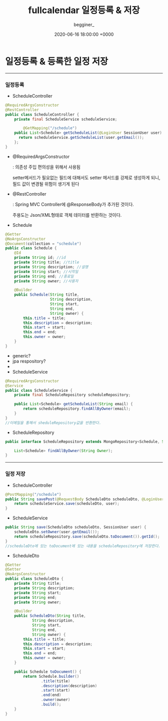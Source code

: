 ﻿---
layout: post
title:  fullcalendar 일정등록 & 저장
date:   2020-06-16 18:00:00 +0000
description: springboot fullcalendar enroll & save
img: fullcalendar.png
tags: [More]
author: begginer_
---

# 일정등록 & 등록한 일정 저장

---

### 일정등록

- ScheduleController

```java
@RequiredArgsConstructor
@RestController
public class ScheduleController {
    private final ScheduleService scheduleService;

		@GetMapping("/schedule")
    public List<Schedule> getScheduleList(@LoginUser SessionUser user) {
      return scheduleService.getScheduleList(user.getEmail());
    };
}
```

- @RequiredArgsConstructor

    : 의존성 주입 편의성을 위해서 사용됨

    setter메서드가 필요없는 필드에 대해서도 setter 메서드를 강제로 생성하게 되니, 필드 값이 변경될 위험이 생기게 된다

- @RestController

    : Spring MVC Controller에 @ResponseBody가 추가된 것이다. 

    주용도는 Json/XML형태로 객체 데이터를 반환하는 것이다. 

- Schedule

```java
@Getter
@NoArgsConstructor
@Document(collection = "schedule")
public class Schedule {
    @Id
    private String id; //id
    private String title; //title
    private String description; //설명
    private String start; //시작일
    private String end; //종료일
    private String owner; //사용자

    @Builder
    public Schedule(String title,
                    String description,
                    String start,
                    String end,
                    String owner) {
        this.title = title;
        this.description = description;
        this.start = start;
        this.end = end;
        this.owner = owner;
    }
}
```

- generic?
- jpa respository?
- 
- ScheduleService

```java
@RequiredArgsConstructor
@Service
public class ScheduleService {
    private final ScheduleRepository scheduleRepository;

    public List<Schedule> getScheduleList(String email) {
        return scheduleRepository.findAllByOwner(email);
    }
}
//이메일을 통해서 sheduleRepository값을 반환한다.
```

- ScheduleRepository

```java
public interface ScheduleRepository extends MongoRepository<Schedule, String> {

    List<Schedule> findAllByOwner(String Owner);
}
```

---

### 일정 저장

- ScheduleController

```java
@PostMapping("/schedule")
public String savePost(@RequestBody ScheduleDto scheduleDto, @LoginUser SessionUser user) {
    return scheduleService.save(scheduleDto, user);
}
```

- ScheduleService

```java
public String save(ScheduleDto scheduleDto, SessionUser user) {
    scheduleDto.setOwner(user.getEmail());
    return scheduleRepository.save(scheduleDto.toDocument()).getId();
}
//scheduleDto에 있는 toDocument에 있는 내용을 scheduleRepository에 저장한다. 그 저장한 곳에서 getId를 반환한다.
```

- ScheduleDto

```java
@Getter
@Setter
@NoArgsConstructor
public class ScheduleDto {
    private String title;
    private String description;
    private String start;
    private String end;
    private String owner;

    @Builder
    public ScheduleDto(String title,
            String description,
            String start,
            String end,
            String owner) {
        this.title = title;
        this.description = description;
        this.start = start;
        this.end = end;
        this.owner = owner;
    }

    public Schedule toDocument() {
        return Schedule.builder()
                .title(title)
                .description(description)
                .start(start)
                .end(end)
                .owner(owner)
                .build();
    }
}
```